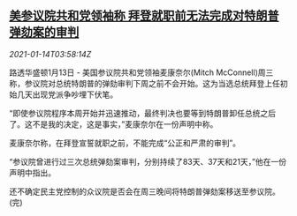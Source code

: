 <!--1610598195000-->
[美参议院共和党领袖称 拜登就职前无法完成对特朗普弹劾案的审判](https://cn.reuters.com/article/usa-senate-timetable-0113-wedn-idCNKBS29J0DR)
------

<div><i>2021-01-14T03:58:14Z</i></div><p>路透华盛顿1月13日 - 美国参议院共和党领袖麦康奈尔(Mitch McConnell)周三称，参议院对总统特朗普的弹劾审判下周之前不会开始。这为当选总统拜登上任初始几天出现党派争吵埋下伏笔。</p><p>“即使参议院程序本周开始并迅速推动，最终判决也要等到特朗普卸任总统之后了。这不是我的决定，这是事实，”麦康奈尔在一份声明中称。</p><p>麦康奈尔称，在拜登宣誓就职之前，不能完成“公正和严肃的审判”。</p><p>“参议院曾进行过三次总统弹劾案审判，分别持续了83天、37天和21天，”他在一份声明中指出。</p><p>还不确定民主党控制的众议院是否会在周三晚间将特朗普弹劾案移送至参议院。(完)</p>
